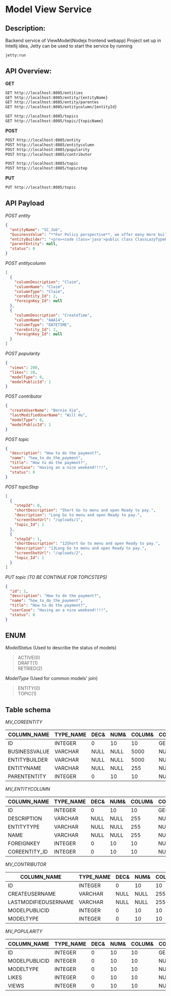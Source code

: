 # Model View Service

Description:
--------------
Backend service of ViewModel(Nodejs frontend webapp)
Project set up in Intellij idea, Jetty can be used to start the service by running
```bash
jetty:run
```

API Overview:
---------------
**GET**    
```html
GET http://localhost:8085/entities        
GET http://localhost:8085/entity/{entityName}         
GET http://localhost:8085/entity/parentes     
GET http://localhost:8085/entitycolumn/{entityId}  

GET http://localhost:8085/topics    
GET http://localhost:8085/topic/{topicName}   
```

**POST**   
```html
POST http://localhost:8085/entity
POST http://localhost:8085/entitycolumn
POST http://localhost:8085/popularity
POST http://localhost:8085/contributor

POST http://localhost:8085/topic   
POST http://localhost:8085/topicstep  
```

**PUT**   
```html
PUT http://localhost:8085/topic   
```

API Payload
----------------
*POST entity*
```json
{
  "entityName": "SC_Job",
  "businessValue": "**For Policy perspective**, we offer many more built-in car insurance discounts",
  "entityBuilder": "<pre><code class='java'>public class ClassLazyTypeResolver {  \r abc...  \r   }</code></pre>",
  "parentEntity": null,
  "status": 0
}
```

*POST entitycolumn*   
```json
[
  {
    "columnDescription": "Claim",
    "columnName": "Claim",
    "columnType": "Claim",
    "coreEntity_Id": 2,
    "foreignKey_Id": null
  },
  {
    "columnDescription": "CreateTime",
    "columnName": "AAA14",
    "columnType": "DATETIME",
    "coreEntity_Id": 2,
    "foreignKey_Id": null
  }
]
```

*POST popularity*   
```json
{
  "views": 200,
  "likes": 28,
  "modelType": 0,
  "modelPublicId": 1
}
```

*POST contributor*   
```json
{
  "createUserName": "Bernie Xie",
  "lastModifiedUserName": "Will Hu",
  "modelType": 0,
  "modelPublicId": 1
}
```

*POST topic*
```json
{
  "description": "How to do the payment?",
  "name": "how_to_do_the_payment",
  "title": "How to do the payment?",
  "userCase": "Having an a nice weekend!!!!",
  "status": 0
}
```

*POST topicStep*
```json
[
  {
    "stepId": 0,
    "shortDescription": "Short Go to menu and open Ready to pay.",
    "description": "Long Go to menu and open Ready to pay.",
    "screenShotUrl": "/uploads/1",
    "topic_Id": 1
  },
  {
    "stepId": 1,
    "shortDescription": "12Short Go to menu and open Ready to pay.",
    "description": "13Long Go to menu and open Ready to pay.",
    "screenShotUrl": "/uploads/2",
    "topic_Id": 1
  }
]
```

*PUT topic (TO BE CONTINUE FOR TOPICSTEPS)*
```json
{
  "id": 1,
  "description": "How to do the payment?",
  "name": "how_to_do_the_payment",
  "title": "How to do the payment?",
  "userCase": "Having an a nice weekend!!!!",
  "status": 0
}
```

ENUM
------
*ModelStatus* (Used to describe the status of models)
>ACTIVE(0)  
>DRAFT(1)     
>RETRIED(2)    

*ModelType* (Used for common models' join)
>ENTITY(0)  
>TOPIC(1)     


Table schema
-------------
*MV_COREENTITY*    

COLUMN_NAME         |TYPE_NAME|DEC&|NUM&|COLUM&|COLUMN_DEF|CHAR_OCTE&|IS_NULL&
--------------------|---------|----|----|------|----------|----------|--------
ID                  |INTEGER  |0   |10  |10    |GENERATED&|NULL      |NO      
BUSINESSVALUE       |VARCHAR  |NULL|NULL|5000  |NULL      |10000     |YES     
ENTITYBUILDER       |VARCHAR  |NULL|NULL|5000  |NULL      |10000     |YES     
ENTITYNAME          |VARCHAR  |NULL|NULL|255   |NULL      |510       |YES     
PARENTENTITY        |INTEGER  |0   |10  |10    |NULL      |NULL      |YES 

*MV_ENTITYCOLUMN*     

COLUMN_NAME         |TYPE_NAME|DEC&|NUM&|COLUM&|COLUMN_DEF|CHAR_OCTE&|IS_NULL&
--------------------|---------|----|----|------|----------|----------|--------
ID                  |INTEGER  |0   |10  |10    |GENERATED&|NULL      |NO      
DESCRIPTION         |VARCHAR  |NULL|NULL|255   |NULL      |510       |YES     
ENTITYTYPE          |VARCHAR  |NULL|NULL|255   |NULL      |510       |YES     
NAME                |VARCHAR  |NULL|NULL|255   |NULL      |510       |YES     
FOREIGNKEY          |INTEGER  |0   |10  |10    |NULL      |NULL      |YES     
COREENTITY_ID       |INTEGER  |0   |10  |10    |NULL      |NULL      |NO  


*MV_CONTRIBUTOR*     

COLUMN_NAME         |TYPE_NAME|DEC&|NUM&|COLUM&|COLUMN_DEF|CHAR_OCTE&|IS_NULL&
--------------------|---------|----|----|------|----------|----------|--------
ID                  |INTEGER  |0   |10  |10    |GENERATED&|NULL      |NO      
CREATEUSERNAME      |VARCHAR  |NULL|NULL|255   |NULL      |510       |YES     
LASTMODIFIEDUSERNAME|VARCHAR  |NULL|NULL|255   |NULL      |510       |YES     
MODELPUBLICID       |INTEGER  |0   |10  |10    |NULL      |NULL      |NO      
MODELTYPE           |INTEGER  |0   |10  |10    |NULL      |NULL      |YES 

*MV_POPULARITY*     

COLUMN_NAME         |TYPE_NAME|DEC&|NUM&|COLUM&|COLUMN_DEF|CHAR_OCTE&|IS_NULL&
--------------------|---------|----|----|------|----------|----------|--------
ID                  |INTEGER  |0   |10  |10    |GENERATED&|NULL      |NO      
MODELPUBLICID       |INTEGER  |0   |10  |10    |NULL      |NULL      |NO      
MODELTYPE           |INTEGER  |0   |10  |10    |NULL      |NULL      |YES     
LIKES               |INTEGER  |0   |10  |10    |NULL      |NULL      |YES     
VIEWS               |INTEGER  |0   |10  |10    |NULL      |NULL      |YES   
